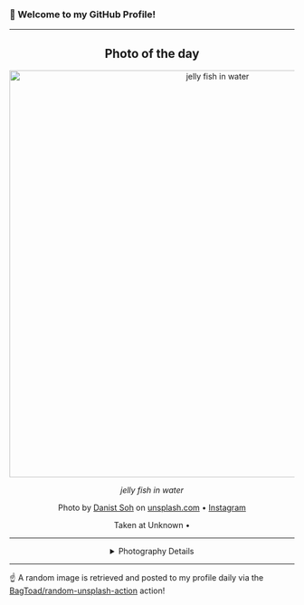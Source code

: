 ### 👋 Welcome to my GitHub Profile!

----
<div align="center">

## Photo of the day
  
  <a href="https://unsplash.com/photos/jelly-fish-in-water-bviex5lwf3s"><img width="720" src="https://images.unsplash.com/photo-1441260038675-7329ab4cc264?crop=entropy&cs=tinysrgb&fit=max&fm=jpg&ixid=M3w1OTQ0OTd8MHwxfHJhbmRvbXx8fHx8fHx8fDE3MjIwNjA0Mjd8&ixlib=rb-4.0.3&q=80&w=1080" alt="jelly fish in water"></a>
  
  <em>jelly fish in water</em>
  
  <em></em>

  Photo by [Danist Soh](null) on [unsplash.com](https://unsplash.com/) • [Instagram](https://instagram.com/sushipingdanist)
  
  Taken at Unknown • 
  
  ---
  
<details>
<summary>Photography Details</summary>
  
| Parameter     | Value |
| ------------- | ----- |
| Camera Model  | null |
| Exposure Time | null |
| Aperture      | null |
| Focal Length  | null |
| ISO           | null |
| Location      | Unknown (null) |
| Coordinates   | Latitude null, Longitude null |

</details>

</div>

----

☝️ A random image is retrieved and posted to my profile daily via the [BagToad/random-unsplash-action](https://github.com/BagToad/random-unsplash-action) action!
